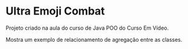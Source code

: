# Ultra Emoji Combat

Projeto criado na aula do curso de Java POO do Curso Em Vídeo.

Mostra um exemplo de relacionamento de agregação entre as classes.